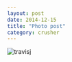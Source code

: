 ```yaml
---
layout: post
date: 2014-12-15
title: "Photo post"
category: crusher
---
```

![travisj](/images/052320a1301a459321adc50064bfd29227cbc7e13ec8611085c6ca99022a4ba9.jpg)
